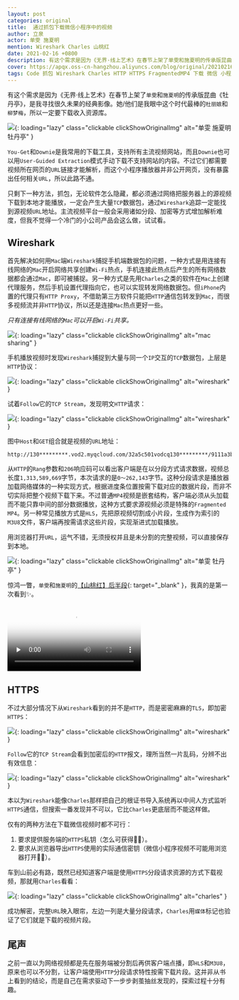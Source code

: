 ```yaml
---
layout: post
categories: original
title:  通过抓包下载微信小程序中的视频
author: 立泉
actor: 单雯 施夏明
mention: Wireshark Charles 山桃红
date: 2021-02-16 +0800
description: 有这个需求是因为《无界·线上艺术》在春节上架了单雯和施夏明的传承版昆曲《牡丹亭》，是我寻找很久未果的经典影像。她/他们是我眼中这个时代最棒的杜丽娘和柳梦梅，所以一定要下载收入资源库。
cover: https://apqx.oss-cn-hangzhou.aliyuncs.com/blog/original/20210216/safari_kunqv_mudanting.jpg
tags: Code 抓包 Wireshark Charles HTTP HTTPS FragmentedMP4 下载 微信 小程序 戏剧 昆曲 省昆 牡丹亭 单雯 施夏明
---
```


有这个需求是因为《无界·线上艺术》在春节上架了`单雯`和`施夏明`的传承版昆曲《牡丹亭》，是我寻找很久未果的经典影像。她/他们是我眼中这个时代最棒的`杜丽娘`和`柳梦梅`，所以一定要下载收入资源库。

![](https://apqx.oss-cn-hangzhou.aliyuncs.com/blog/original/20210216/iphone_kunqv_mudanting.webp){: loading="lazy" class="clickable clickShowOriginalImg" alt="单雯 施夏明 牡丹亭" }

`You-Get`和`Downie`是我常用的下载工具，支持所有主流视频网站，而且`Downie`也可以用`User-Guided Extraction`模式手动下载不支持网站的内容。不过它们都需要视频所在网页的`URL`链接才能解析，而这个小程序播放器并非公开网页，没有暴露出任何相关`URL`，所以此路不通。

只剩下一种方法，抓包，无论软件怎么隐藏，都必须通过网络把服务器上的源视频下载到本地才能播放，一定会产生大量`TCP`数据包，通过`Wireshark`追踪一定能找到源视频`URL`地址。主流视频平台一般会采用诸如分段、加密等方式增加解析难度，但我不觉得一个冷门的小公司产品会这么做，试试看。

## Wireshark

首先解决如何用`Mac`端`Wireshark`捕捉手机端数据包的问题，一种方式是用连接有线网络的`Mac`开启网络共享创建`Wi-Fi`热点，手机连接此热点后产生的所有网络数据都会通过`Mac`，即可被捕捉。另一种方式是先用`Charles`之类的软件在`Mac`上创建代理服务，然后手机设置代理指向它，也可以实现转发网络数据包。但`iPhone`内置的代理只有`HTTP Proxy`，不借助第三方软件只能把`HTTP`通信包转发到`Mac`，而很多视频流并非`HTTP`协议，所以还是连接`Mac`热点更好一些。

*只有连接有线网络的`Mac`可以开启`Wi-Fi`共享。*

![](https://apqx.oss-cn-hangzhou.aliyuncs.com/blog/original/20210216/mac_wifi_share.webp){: loading="lazy" class="clickable clickShowOriginalImg" alt="mac sharing" }

手机播放视频时发现`Wireshark`捕捉到大量与同一个`IP`交互的`TCP`数据包，上层是`HTTP`协议：

![](https://apqx.oss-cn-hangzhou.aliyuncs.com/blog/original/20210216/wireshark_http.jpg){: loading="lazy" class="clickable clickShowOriginalImg" alt="wireshark" }

试着`Follow`它的`TCP Stream`，发现明文`HTTP`请求：

![](https://apqx.oss-cn-hangzhou.aliyuncs.com/blog/original/20210216/wireshark_http_follow.jpg){: loading="lazy" class="clickable clickShowOriginalImg" alt="wireshark" }

图中`Host`和`GET`组合就是视频的`URL`地址：

```http
http://130*********.vod2.myqcloud.com/32a5c501vodcq130*********/9111a3b75285890814193748493/************UA.mp4
```

从`HTTP`的`Rang`参数和`206`响应码可以看出客户端是在以分段方式请求数据，视频总长度`1,313,589,669`字节，本次请求的是`0～262,143`字节。这种分段请求是播放器加载网络媒体的一种实现方式，根据进度条位置按需下载对应的数据片段，而非不切实际把整个视频下载下来。不过普通`MP4`视频是嵌套结构，客户端必须从头加载而不能只靠中间的部分数据播放，这种方式要求源视频必须是特殊的`Fragmented MP4`。另一种常见播放方式是`HLS`，先把原视频切割成小片段，生成作为索引的`M3U8`文件，客户端再按需请求这些片段，实现渐进式加载播放。

用浏览器打开`URL`，运气不错，无须授权并且是未分割的完整视频，可以直接保存到本地。

![](https://apqx.oss-cn-hangzhou.aliyuncs.com/blog/original/20210216/safari_kunqv_mudanting.jpg){: loading="lazy" class="clickable clickShowOriginalImg" alt="单雯 牡丹亭" }

惊鸿一瞥，`单雯`和`施夏明`的[【山桃红】后半段](https://www.bilibili.com/video/BV1ZB4y1c7DV){: target="_blank" }，我真的是第一次看到✨。

<video class="responsive-video" playsinline controls preload="none" poster="https://apqx.oss-cn-hangzhou.aliyuncs.com/blog/original/20210216/kunqv_shantaohong_poster.jpg" style="aspect-ratio: 1280/720 auto;">
    <source src="https://apqx.oss-cn-hangzhou.aliyuncs.com/blog/original/20210216/kunqv_shantaohong_h265.mp4" type='video/mp4; codecs="hvc1.1.6.H120.90, mp4a.40.2"' />
    <source src="https://apqx.oss-cn-hangzhou.aliyuncs.com/blog/original/20210216/kunqv_shantaohong_av1.mp4" type='video/mp4; codecs="av01.0.08M.08.0.111.01.01.01.0, mp4a.40.2"' />
    <source src="https://apqx.oss-cn-hangzhou.aliyuncs.com/blog/original/20210216/kunqv_shantaohong_h264.mp4" type='video/mp4' />
</video>

## HTTPS

不过大部分情况下从`Wireshark`看到的并不是`HTTP`，而是密密麻麻的`TLS`，即加密`HTTPS`：

![](https://apqx.oss-cn-hangzhou.aliyuncs.com/blog/original/20210216/wireshark_https.webp){: loading="lazy" class="clickable clickShowOriginalImg" alt="wireshark" }

`Follow`它的`TCP Stream`会看到加密后的`HTTP`报文，理所当然一片乱码，分辨不出有效信息：

![](https://apqx.oss-cn-hangzhou.aliyuncs.com/blog/original/20210216/wireshark_https_follow.webp){: loading="lazy" class="clickable clickShowOriginalImg" alt="wireshark" }

本以为`Wireshark`能像`Charles`那样把自己的根证书导入系统再以中间人方式监听`HTTPS`通信，但搜索一番发现并不可以，它比`Charles`更底层而不能这样做。

仅有的两种方法在下载微信视频时都不可行：

1. 要求提供服务端的`HTTPS`私钥（怎么可获得🤷🏻）。
2. 要求从浏览器导出`HTTPS`使用的实际通信密钥（微信小程序视频不可能用浏览器打开🤷🏻）。

车到山前必有路，既然已经知道客户端是使用`HTTPS`分段请求资源的方式下载视频，那就用`Charles`看看：

![](https://apqx.oss-cn-hangzhou.aliyuncs.com/blog/original/20210216/charles_https.webp){: loading="lazy" class="clickable clickShowOriginalImg" alt="charles" }

成功解密，完整`URL`映入眼帘，左边一列是大量分段请求，`Charles`用`媒体`标记也验证了它们就是下载的视频片段。

## 尾声

之前一直以为网络视频都是先在服务端被分割后再供客户端点播，即`HLS`和`M3U8`，原来也可以不分割，让客户端使用`HTTP`分段请求特性按需下载片段。这并非从书上看到的结论，而是自己在需求驱动下一步步剥茧抽丝发现的，探索过程十分有趣。